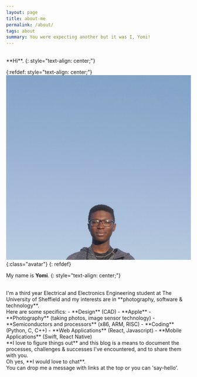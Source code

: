 ```yaml
---
layout: page
title: about-me
permalink: /about/
tags: about
summary: You were expecting another but it was I, Yomi!
---
```


<br>
**Hi**.
{: style="text-align: center;"}

{:refdef: style="text-align: center;"}
![](/_img/about/me_yomi.jpg){:class="avatar"}
{: refdef}

My name is **Yomi**.
{: style="text-align: center;"}

<br>
I'm a third year Electrical and Electronics Engineering student at The University of Sheffield and my interests are in **photography, software & technology**.

<br>
Here are some specifics:
- **Design** (CAD)
- **Apple**
- **Photography** (taking photos, image sensor technology)
- **Semiconductors and processors** (x86, ARM, RISC)
- **Coding** (Python, C, C++)
- **Web Applications** (React, Javascript)
- **Mobile Applications** (Swift, React Native)

<br>
**I love to figure things out** and this blog is a means to document the processes, challenges & successes I've encountered, and to share them with you.

<br>
Oh yes, **I would love to chat**.<br>
You can drop me a message with links at the top or you can 'say-hello'.